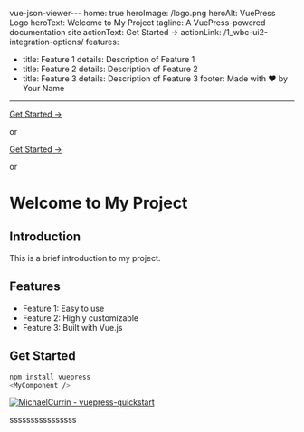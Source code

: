 vue-json-viewer---
home: true
heroImage: /logo.png
heroAlt: VuePress Logo
heroText: Welcome to My Project
tagline: A VuePress-powered documentation site
actionText: Get Started →
actionLink: /1_wbc-ui2-integration-options/
features:
  - title: Feature 1
    details: Description of Feature 1
  - title: Feature 2
    details: Description of Feature 2
  - title: Feature 3
    details: Description of Feature 3
footer: Made with ❤️ by Your Name
---

[Get Started →](/1_wbc-ui2-integration-options)

or

<a href="/1_wbc-ui2-integration-options" class="custom-link">Get Started →</a>

or
<TestComponent></TestComponent>
<demo-component msg='msg props  of a demo component' />
<demo-component msg='msg props  of a demo component' />
<CustomLink text="Get Started →" link="/1_wbc-ui2-integration-options" />

# Welcome to My Project

## Introduction
This is a brief introduction to my project.

## Features
- Feature 1: Easy to use
- Feature 2: Highly customizable
- Feature 3: Built with Vue.js

## Get Started
```bash
npm install vuepress
<MyComponent /> 
```
[![MichaelCurrin - vuepress-quickstart](https://img.shields.io/static/v1?label=MichaelCurrin&message=vuepress-quickstart&color=blue&logo=github)](https://github.com/MichaelCurrin/vuepress-quickstart)

ssssssssssssssss
<WBC item='dfsdfsdfsd|red'></WBC>
<!-- <VBtn>lllllllllllll</VBtn> -->
<JsonViewer :value="['ssssssssssss','ssssssssssss','ssssssssssss','ssssssssssss','ssssssssssss',]"></JsonViewer>